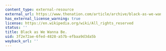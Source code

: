 ```yaml
---
content_type: external-resource
external_url: https://www.thenation.com/article/archive/black-as-we-wanna-be/
has_external_license_warning: true
license: https://en.wikipedia.org/wiki/All_rights_reserved
status: ''
title: Black as We Wanna Be.
uid: 3f2e72ae-6fed-4828-a57b-efbaa9d3da5b
wayback_url: ''
---
```

